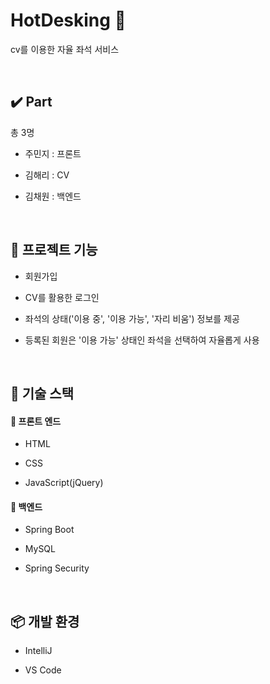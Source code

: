 # HotDesking :office:
cv를 이용한 자율 좌석 서비스


<br/>

## ✔️ Part     

총 3명


+ 주민지 : 프론트


+ 김해리 : CV


+ 김채원 : 백엔드  

<br/>

## 📁 프로젝트 기능


+ 회원가입


+ CV를 활용한 로그인


+ 좌석의 상태('이용 중', '이용 가능', '자리 비움') 정보를 제공


+ 등록된 회원은 '이용 가능' 상태인 좌석을 선택하여 자율롭게 사용

  

<br/>

## 📕 기술 스택



#### 📙  프론트 엔드

+ HTML

+ CSS

+ JavaScript(jQuery)



#### 📙 백엔드

+ Spring Boot


+ MySQL


+ Spring Security

<br/>


## 📦 개발 환경


+ IntelliJ


+ VS Code

<br/>


